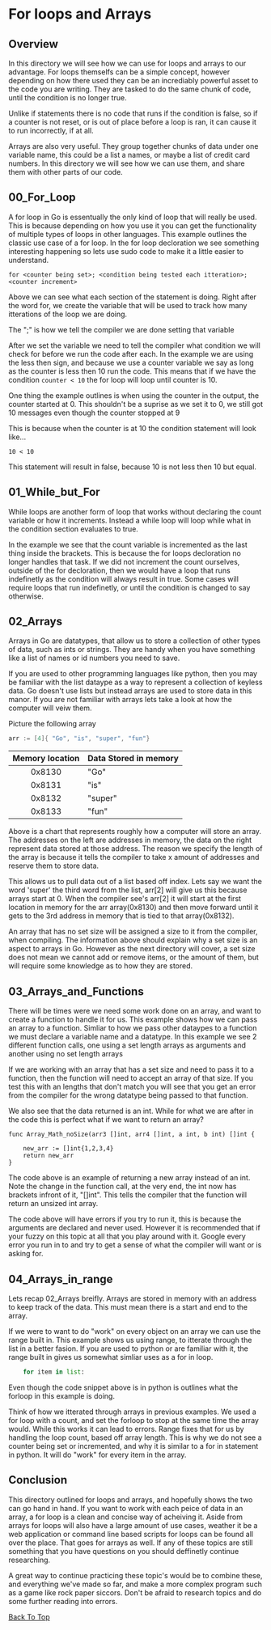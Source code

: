 # For loops and Arrays

## Overview
In this directory we will see how we can use for loops and arrays to our advantage. For loops themselfs can be a simple concept, however depending on how there used they can be an incrediably powerful asset to the code you are writing. They are tasked to do the same chunk of code, until the condition is no longer true.

Unlike if statements there is no code that runs if the condition is false, so if a counter is not reset, or is out of place before a loop is ran, it can cause it to run incorrectly, if at all.

Arrays are also very useful. They group together chunks of data under one variable name, this could be a list a names, or maybe a list of credit card numbers. In this directory we will see how we can use them, and share them with other parts of our code.

## 00_For_Loop
A for loop in Go is essentually the only kind of loop that will really be used. This is because depending on how you use it you can get the functionality of multiple types of loops in other languages. This example outlines the classic use case of a for loop. In the for loop decloration we see something interesting happening so lets use sudo code to make it a little easier to understand.

```
for <counter being set>; <condition being tested each itteration>; <counter increment>
```
Above we can see what each section of the statement is doing. Right after the word for, we create the variable that will be used to track how many itterations of the loop we are doing.

The ";" is how we tell the compiler we are done setting that variable

After we set the variable we need to tell the compiler what condition we will check for before we run the code after each. In the example we are using the less then sign, and because we use a counter variable we say as long as the counter is less then 10 run the code. This means that if we have the condition ``` counter < 10 ``` the for loop will loop until counter is 10.

One thing the example outlines is when using the counter in the output, the counter started at 0. This shouldn't be a suprise as we set it to 0, we still got 10 messages even though the counter stopped at 9

This is because when the counter is at 10 the condition statement will look like...

```
10 < 10
```
This statement will result in false, because 10 is not less then 10 but equal.

## 01_While_but_For

While loops are another form of loop that works without declaring the count variable or how it increments. Instead a while loop will loop while what in the condition section evaluates to true.

In the example we see that the count variable is incremented as the last thing inside the brackets. This is because the for loops decloration no longer handles that task. If we did not increment the count ourselves, outside of the for decloration, then we would have a loop that runs indefinetly as the condition will always result in true. Some cases will require loops that run indefinetly, or until the condition is changed to say otherwise.

## 02_Arrays

Arrays in Go are datatypes, that allow us to store a collection of other types of data, such as ints or strings. They are handy when you have something like a list of names or id numbers you need to save.

If you are used to other programming languages like python, then you may be familiar with the list dataype as a way to represent a collection of keyless data. Go doesn't use lists but instead arrays are used to store data in this manor. If you are not familiar with arrays lets take a look at how the computer will veiw them.

Picture the following array
```go
arr := [4]{ "Go", "is", "super", "fun"}
```

| Memory location   | Data Stored in memory |
| :-:               | :---                  |
| 0x8130            | "Go"                  |
| 0x8131            | "is"                  |   
| 0x8132            | "super"               |
| 0x8133            | "fun"                 |


Above is a chart that represents roughly how a computer will store an array. The addresses on the left are addresses in memory, the data on the right represent data stored at those address. The reason we specify the length of the array is because it tells the compiler to take x amount of addresses and reserve them to store data.

This allows us to pull data out of a list based off index. Lets say we want the word 'super' the third word from the list, arr[2] will give us this because arrays start at 0. When the compiler see's arr[2] it will start at the first location in memory for the arr array(0x8130) and then move forward until it gets to the 3rd address in memory that is tied to that array(0x8132).

An array that has no set size will be assigned a size to it from the compiler, when compiling. The information above should explain why a set size is an aspect to arrays in Go. However as the next directory will cover, a set size does not mean we cannot add or remove items, or the amount of them, but will require some knowledge as to how they are stored.

## 03_Arrays_and_Functions

There will be times were we need some work done on an array, and want to create a function to handle it for us. This example shows how we can pass an array to a function. Simliar to how we pass other dataypes to a function we must declare a variable name and a datatype. In this example we see 2 different function calls, one using a set length arrays as arguments and another using no set length arrays

If we are working with an array that has a set size and need to pass it to a function, then the function will need to accept an array of that size. If you test this with an lengths that don't match you will see that you get an error from the compiler for the wrong datatype being passed to that function.

We also see that the data returned is an int. While for what we are after in the code this is perfect what if we want to return an array?

```
func Array_Math_noSize(arr3 []int, arr4 []int, a int, b int) []int {

	new_arr := []int{1,2,3,4}
	return new_arr
}
```
The code above is an example of returning a new array instead of an int. Note the change in the function call, at the very end, the int now has brackets infront of it, "[]int". This tells the compiler that the function will return an unsized int array.

The code above will have errors if you try to run it, this is because the arguments are declared and never used. However it is recommended that if your fuzzy on this topic at all that you play around with it. Google every error you run in to and try to get a sense of what the compiler will want or is asking for.

## 04_Arrays_in_range

Lets recap 02_Arrays breifly. Arrays are stored in memory with an address to keep track of the data. This must mean there is a start and end to the array.

If we were to want to do "work" on every object on an array we can use the range built in. This example shows us using range, to itterate through the list in a better fasion. If you are used to python or are familiar with it, the range built in gives us somewhat simliar uses as a for in loop.
```python
	for item in list:
``` 
Even though the code snippet above is in python is outlines what the forloop in this example is doing.

Think of how we itterated through arrays in previous examples. We used a for loop with a count, and set the forloop to stop at the same time the array would. While this works it can lead to errors. Range fixes that for us by handling the loop count, based off array length. This is why we do not see a counter being set or incremented, and why it is similar to a for in statement in python. It will do "work" for every item in the array.

## Conclusion

This directory outlined for loops and arrays, and hopefully shows the two can go hand in hand. If you want to work with each peice of data in an array, a for loop is a clean and concise way of acheiving it. Aside from arrays for loops will also have a large amount of use cases, weather it be a web application or command line based scripts for loops can be found all over the place. That goes for arrays as well. If any of these topics are still something that you have questions on you should deffinetly continue researching.

A great way to continue practicing these topic's would be to combine these, and everything we've made so far, and make a more complex program such as a game like rock paper siccors. Don't be afraid to research topics and do some further reading into errors.

[Back To Top](#for-loops-and-arrays)
